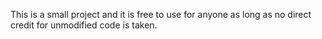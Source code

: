 This is a small project and it is free to use for anyone as long as no direct credit for unmodified code is taken.
